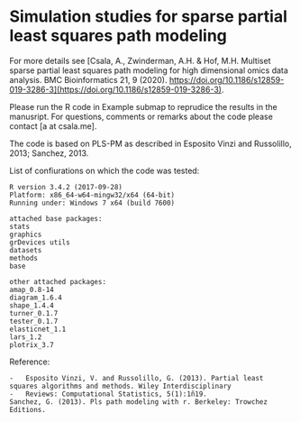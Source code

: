# Simulation studies for sparse partial least squares path modeling 

For more details see [Csala, A., Zwinderman, A.H. & Hof, M.H. Multiset sparse partial least squares path modeling for high dimensional omics data analysis. BMC Bioinformatics 21, 9 (2020). https://doi.org/10.1186/s12859-019-3286-3](https://doi.org/10.1186/s12859-019-3286-3).

Please run the R code in Example submap to reprudice the results in the manusript. For questions, comments or remarks about the code please contact [a at csala.me].

The code is based on PLS-PM as described in Esposito Vinzi and Russolillo, 2013; Sanchez, 2013.

List of confiurations on which the code was tested:

	R version 3.4.2 (2017-09-28)
	Platform: x86_64-w64-mingw32/x64 (64-bit)
	Running under: Windows 7 x64 (build 7600)

	attached base packages:
	stats     
	graphics  
	grDevices utils     
	datasets  
	methods   
	base     

	other attached packages:
	amap_0.8-14    
	diagram_1.6.4  
	shape_1.4.4    
	turner_0.1.7   
	tester_0.1.7   
	elasticnet_1.1 
	lars_1.2
	plotrix_3.7 


Reference:

	-	Esposito Vinzi, V. and Russolillo, G. (2013). Partial least squares algorithms and methods. Wiley Interdisciplinary
	-	Reviews: Computational Statistics, 5(1):1ñ19.
	Sanchez, G. (2013). Pls path modeling with r. Berkeley: Trowchez Editions.


